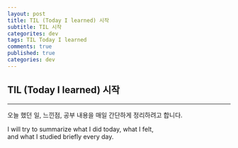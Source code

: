```yaml
---
layout: post
title: TIL (Today I learned) 시작
subtitle: TIL 시작
categorites: dev
tags: TIL Today I learned
comments: true
published: true
categories: dev
---
```


## TIL (Today I learned) 시작
---

오늘 했던 일, 느낀점, 공부 내용을 매일 간단하게 정리하려고 합니다. 

I will try to summarize what I did today, what I felt,  
and what I studied briefly every day.
